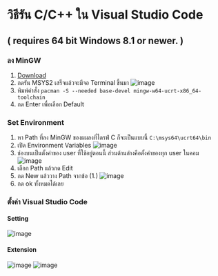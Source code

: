 # วิธีรัน C/C++ ใน Visual Studio Code

## ( requires 64 bit Windows 8.1 or newer. )

### ลง **MinGW**
1. [Download](https://github.com/msys2/msys2-installer/releases/download/2023-05-26/msys2-x86_64-20230526.exe "Download")
2. กดรัน MSYS2   เสร็จแล้วจะมีจอ Terminal ขึ้นมา ![image](https://github.com/6604062630269/Structured-Programming/assets/152472539/80116bf0-bcb4-432f-b77f-462927cbcb9f)
3. พิมพ์คำสั่ง `pacman -S --needed base-devel mingw-w64-ucrt-x86_64-toolchain`
4. กด Enter เพื่อเลือก Default 


### Set Environment
1. หา Path ที่ลง MinGW ของผมลงที่ไดรฟ์ C ก็จะเป็นแบบนี้ `C:\msys64\ucrt64\bin`
2. เปิด Environment Variables ![image](https://github.com/6604062630269/Structured-Programming/assets/152472539/c89100b4-84f8-4d98-96af-9c321f1074f1)
3. ช่องบนเป็นตั้งค่าของ user ที่ใช้อยู่ตอนนี้ ส่วนด้านล่างคือตั้งค่าของทุก user ในคอม ![image](https://github.com/6604062630269/Structured-Programming/assets/152472539/65f63b12-c013-4543-9fb3-bd68fa416ff5)
4. เลือก Path แล้วกด Edit
5. กด New แล้ววาง Path จากข้อ (1.) ![image](https://github.com/6604062630269/Structured-Programming/assets/152472539/633b6a78-5fff-42ae-ba99-0c59aa3170e1)
6. กด ok ทั้งหมดได้เลย


### ตั้งค่า Visual Studio Code
#### Setting
![image](https://github.com/6604062630269/Structured-Programming/assets/152472539/6812844b-c363-4e7f-9a46-f698e1321c09)
#### Extension
![image](https://github.com/6604062630269/Structured-Programming/assets/152472539/a98ce604-23f6-4c97-a152-fd37c147be90)
![image](https://github.com/6604062630269/Structured-Programming/assets/152472539/e226030d-062a-4af4-8a95-1b857d3e8673)
